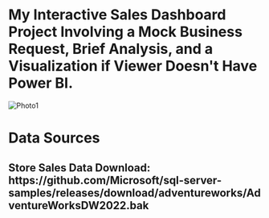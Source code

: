 # My Interactive Sales Dashboard Project Involving a Mock Business Request, Brief Analysis, and a Visualization if Viewer Doesn't Have Power BI. 

![Photo1]("C:\Users\mryol\OneDrive\Pictures\Screenshots\BikeSalesPortfolioProject.png")

<h1>Data Sources</h1>
<h2>Store Sales Data Download: https://github.com/Microsoft/sql-server-samples/releases/download/adventureworks/AdventureWorksDW2022.bak</h2>
